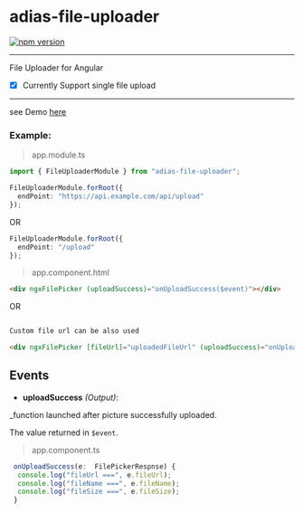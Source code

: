 # adias-file-uploader

[![npm version](https://badge.fury.io/js/adias-file-uploader.svg)](https://badge.fury.io/js/adias-file-uploader)

---

File Uploader for Angular

- [x] Currently Support single file upload

---

see Demo [here](https://adias-file-uploader.stackblitz.io)

### Example:

> app.module.ts

```ts
import { FileUploaderModule } from "adias-file-uploader";

FileUploaderModule.forRoot({
  endPoint: "https://api.example.com/api/upload"
});
```

OR

```ts
FileUploaderModule.forRoot({
  endPoint: "/upload"
});
```

> app.component.html

```HTML
<div ngxFilePicker (uploadSuccess)="onUploadSuccess($event)"></div>
```

OR

```HTML

Custom file url can be also used

<div ngxFilePicker [fileUrl]="uploadedFileUrl" (uploadSuccess)="onUploadSuccess($event)"></div>
```

## Events

- **uploadSuccess** _(Output)_:

\_function launched after picture successfully uploaded.

The value returned in `$event`.

> app.component.ts

```ts
 onUploadSuccess(e:  FilePickerRespnse) {
  console.log("fileUrl ===", e.fileUrl);
  console.log("fileName ===", e.fileName);
  console.log("fileSize ===", e.fileSize);
 }
```
